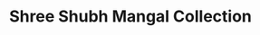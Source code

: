 ---
title: "Shree Shubh Mangal Collection"
url: /jabalpur/shree-shubh-mangal-collection/
shop: clothes
---